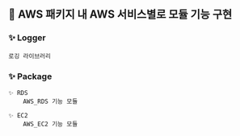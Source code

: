 ## 👊 AWS 패키지 내 AWS 서비스별로 모듈 기능 구현

### ✨ Logger
    로깅 라이브러리

### ✨ Package 
    ✨ RDS     
        AWS_RDS 기능 모듈

    ✨ EC2
        AWS_EC2 기능 모듈
